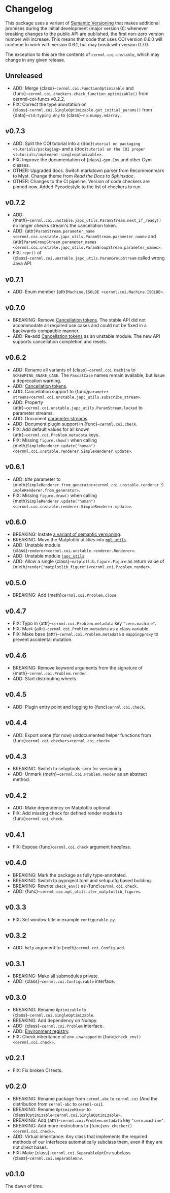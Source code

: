 # Changelog

This package uses a variant of [Semantic Versioning](https://semver.org/) that
makes additional promises during the initial development (major version 0):
whenever breaking changes to the public API are published, the first non-zero
version number will increase. This means that code that uses COI version 0.6.0
will continue to work with version 0.6.1, but may break with version 0.7.0.

The exception to this are the contents of `cernml.coi.unstable`, which may
change in any given release.

## Unreleased

- ADD: Merge {class}`~cernml.coi.FunctionOptimizable` and {func}`~cernml.coi.checkers.check_function_optimizable()` from cernml-coi-funcs v0.2.2.
- FIX: Correct the type annotation on {class}`~cernml.coi.SingleOptimizable.get_initial_params()` from {data}`~std:typing.Any` to {class}`~np:numpy.ndarray`.

## v0.7.3

- ADD: Split the COI tutorial into a {doc}`tutorial on packaging <tutorials/packaging>` and a {doc}`tutorial on the COI proper <tutorials/implement-singleoptimizable>`.
- FIX: Improve the documentation of {class}`~gym.Env` and other Gym classes.
- OTHER: Upgraded docs. Switch markdown parser from Recommonmark to Myst. Change theme from *Read the Docs* to *Sphinxdoc*.
- OTHER: Changes to the CI pipeline. Version of code checkers are pinned now. Added Pycodestyle to the list of checkers to run.

## v0.7.2

- ADD: {meth}`~cernml.coi.unstable.japc_utils.ParamStream.next_if_ready()` no longer checks stream's the cancellation token.
- ADD: {attr}`ParamStream.parameter_name <cernml.coi.unstable.japc_utils.ParamStream.parameter_name>` and {attr}`ParamGroupStream.parameter_names <cernml.coi.unstable.japc_utils.ParamGroupStream.parameter_names>`.
- FIX: `repr()` of {class}`~cernml.coi.unstable.japc_utils.ParamGroupStream` called wrong Java API.

## v0.7.1

- ADD: Enum member {attr}`Machine.ISOLDE <cernml.coi.Machine.ISOLDE>`.

## v0.7.0

- BREAKING: Remove [Cancellation tokens](guide.md#cancellation). The stable API did not accommodate all required use cases and could not be fixed in a backwards-compatible manner.
- ADD: Re-add [Cancellation tokens](guide.md#cancellation) as an unstable module. The new API supports cancellation completion and resets.

## v0.6.2

- ADD: Rename all variants of {class}`~cernml.coi.Machine` to `SCREAMING_SNAKE_CASE`. The `PascalCase` names remain available, but issue a deprecation warning.
- ADD: [Cancellation tokens](guide.md#cancellation).
- ADD: Cancellation support to {func}`parameter streams<cernml.coi.unstable.japc_utils.subscribe_stream>`.
- ADD: Property {attr}`~cernml.coi.unstable.japc_utils.ParamStream.locked` to parameter streams.
- ADD: Document [parameter streams](guide.md#synchronization).
- ADD: Document plugin support in {func}`~cernml.coi.check`.
- FIX: Add default values for all known {attr}`~cernml.coi.Problem.metadata` keys.
- FIX: Missing `figure.show()` when calling {meth}`SimpleRenderer.update("human")<cernml.coi.unstable.renderer.SimpleRenderer.update>`.

## v0.6.1

- ADD: *title* parameter to {meth}`SimpleRenderer.from_generator<cernml.coi.unstable.renderer.SimpleRenderer.from_generator>`.
- FIX: Missing `figure.draw()` when calling {meth}`SimpleRenderer.update("human")<cernml.coi.unstable.renderer.SimpleRenderer.update>`.

## v0.6.0

- BREAKING: Instate [a variant of semantic versioning](#changelog).
- BREAKING: Move the Matplotlib utilities into [`mpl_utils`](api.md#matplotlib-utilities).
- ADD: Unstable module {class}`renderer<cernml.coi.unstable.renderer.Renderer>`.
- ADD: Unstable module [`japc_utils`](api.md#pyjapc-utilities).
- ADD: Allow a single {class}`~matplotlib.figure.Figure` as return value of {meth}`render("matplotlib_figure")<cernml.coi.Problem.render>`.

## v0.5.0

- BREAKING: Add {meth}`cernml.coi.Problem.close`.

## v0.4.7

- FIX: Typo in {attr}`~cernml.coi.Problem.metadata` key `"cern.machine"`.
- FIX: Mark {attr}`~cernml.coi.Problem.metadata` as a class variable.
- FIX: Make base {attr}`~cernml.coi.Problem.metadata` a `mappingproxy` to prevent accidental mutation.

## v0.4.6

- BREAKING: Remove keyword arguments from the signature of {meth}`~cernml.coi.Problem.render`.
- ADD: Start distributing wheels.

## v0.4.5

- ADD: Plugin entry point and logging to {func}`cernml.coi.check`.

## v0.4.4

- ADD: Export some (for now) undocumented helper functions from {func}`cernml.coi.checkers<cernml.coi.check>`.

## v0.4.3

- BREAKING: Switch to setuptools-scm for versioning.
- ADD: Unmark {meth}`~cernml.coi.Problem.render` as an abstract method.

## v0.4.2

- ADD: Make dependency on Matplotlib optional.
- FIX: Add missing check for defined render modes to {func}`cernml.coi.check`.

## v0.4.1

- FIX: Expose {func}`cernml.coi.check` argument *headless*.

## v0.4.0

- BREAKING: Mark the package as fully type-annotated.
- BREAKING: Switch to pyproject.toml and setup.cfg based building.
- BREAKING: Rewrite `check_env()` as {func}`cernml.coi.check`.
- ADD: {func}`~cernml.coi.mpl_utils.iter_matplotlib_figures`.

## v0.3.3

- FIX: Set window title in example `configurable.py`.

## v0.3.2

- ADD: `help` argument to {meth}`cernml.coi.Config.add`.

## v0.3.1

- BREAKING: Make all submodules private.
- ADD: {class}`~cernml.coi.Configurable` interface.

## v0.3.0

- BREAKING: Rename `Optimizable` to {class}`~cernml.coi.SingleOptimizable`.
- BREAKING: Add dependency on Numpy.
- ADD: {class}`~cernml.coi.Problem` interface.
- ADD: [Environment registry](api.md#problem-registry).
- FIX: Check inheritance of `env.unwrapped` in {func}`check_env()<cernml.coi.check>`.

## v0.2.1

- FIX: Fix broken CI tests.

## v0.2.0

- BREAKING: Rename package from `cernml.abc` to `cernml.coi` (And the distribution from `cernml-abc` to `cernml-coi`).
- BREAKING: Rename `OptimizeMixin` to {class}`Optimizable<cernml.coi.SingleOptimizable>`.
- BREAKING: Add {attr}`~cernml.coi.Problem.metadata` key `"cern.machine"`.
- BREAKING: Add more restrictions to {func}`env_checker()<cernml.coi.check>`.
- ADD: Virtual inheritance: Any class that implements the required methods of our interfaces automatically subclass them, even if they are not direct bases.
- FIX: Make {class}`~cernml.coi.SeparableOptEnv` subclass {class}`~cernml.coi.SeparableEnv`.

## v0.1.0

The dawn of time.
